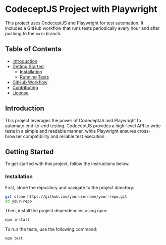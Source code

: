 # CodeceptJS Project with Playwright

This project uses CodeceptJS and Playwright for test automation. It includes a GitHub workflow that runs tests periodically every hour and after pushing to the `main` branch.

## Table of Contents

- [Introduction](#introduction)
- [Getting Started](#getting-started)
  - [Installation](#installation)
  - [Running Tests](#running-tests)
- [GitHub Workflow](#github-workflow)
- [Contributing](#contributing)
- [License](#license)

## Introduction

This project leverages the power of CodeceptJS and Playwright to automate end-to-end testing. CodeceptJS provides a high-level API to write tests in a simple and readable manner, while Playwright ensures cross-browser compatibility and reliable test execution.

## Getting Started

To get started with this project, follow the instructions below.

### Installation

First, clone the repository and navigate to the project directory:

```bash
git clone https://github.com/yourusername/your-repo.git
cd your-repo
```

Then, install the project dependencies using npm:
```bash
npm install
```

To run the tests, use the following command:
```bash
npm test
```

